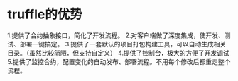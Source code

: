 # truffle的优势
1.提供了合约抽象接口，简化了开发流程。
2.对客户端做了深度集成，使开发、测试、部署一键搞定。
3.提供了一套默认的项目打包构建工具，可以自动生成相关目录。（虽然比较简陋，但支持自定义）
4.提供了控制台，极大的方便了开发调试
5.提供了监控合约，配置变化的自动发布、部署流程。不用每个修改后都重走整个流程。